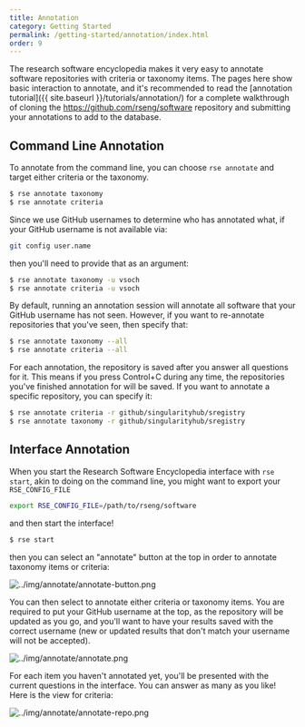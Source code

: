 ```yaml
---
title: Annotation
category: Getting Started
permalink: /getting-started/annotation/index.html
order: 9
---
```


The research software encyclopedia makes it very easy to annotate software
repositories with criteria or taxonomy items. The pages here show
basic interaction to annotate, and it's recommended to read the [annotation tutorial]({{ site.baseurl }}/tutorials/annotation/) for a complete walkthrough of cloning the https://github.com/rseng/software repository
and submitting your annotations to add to the database.

## Command Line Annotation

To annotate from the command line, you can choose `rse annotate` and target
either criteria or the taxonomy.

```bash
$ rse annotate taxonomy
$ rse annotate criteria
```

Since we use GitHub usernames to determine who has annotated what, if your
GitHub username is not available via:

```bash
git config user.name
```
then you'll need to provide that as an argument:

```bash
$ rse annotate taxonomy -u vsoch
$ rse annotate criteria -u vsoch
```

By default, running an annotation session will annotate all software that your
GitHub username has not seen.
However, if you want to re-annotate repositories that you've seen, then specify that:

```bash
$ rse annotate taxonomy --all
$ rse annotate criteria --all
```

For each annotation, the repository is saved after you answer all questions for it.
This means if you press Control+C during any time, the repositories you've finished
annotation for will be saved. If you want to annotate a specific repository, you
can specify it:

```bash
$ rse annotate criteria -r github/singularityhub/sregistry
$ rse annotate taxonomy -r github/singularityhub/sregistry
```

## Interface Annotation

When you start the Research Software Encyclopedia interface with `rse start`,
akin to doing on the command line, you might want to export your `RSE_CONFIG_FILE`

```bash
export RSE_CONFIG_FILE=/path/to/rseng/software
```

and then start the interface!

```bash
$ rse start
```

then you can select an "annotate" button at the top in order to annotate taxonomy
items or criteria:

![../img/annotate/annotate-button.png](../img/annotate/annotate-button.png)

You can then select to annotate either criteria or taxonomy items. You are
required to put your GitHub username at the top, as the repository
will be updated as you go, and you'll want to have your results saved
with the correct username (new or updated results that don't match your
username will not be accepted).

![../img/annotate/annotate.png](../img/annotate/annotate.png)

For each item you haven't annotated yet, you'll be presented with the current
questions in the interface. You can answer as many as you like! Here is
the view for criteria:

![../img/annotate/annotate-repo.png](../img/annotate/annotate-repo.png)

